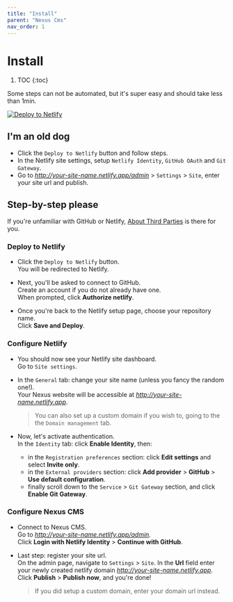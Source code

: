 ```yaml
---
title: "Install"
parent: "Nexus Cms"
nav_order: 1
---
```


# Install

1. TOC
   {:toc}

Some steps can not be automated, but it's super easy and should take less than 1min. 

<a target="_blank" href="https://app.netlify.com/start/deploy?repository=https://github.com/I-is-as-I-does/Nexus-CMS"><img src="https://www.netlify.com/img/deploy/button.svg" alt="Deploy to Netlify"></a>

## I'm an old dog

- Click the `Deploy to Netlify` button and follow steps.
- In the Netlify site settings, setup `Netlify Identity`, `GitHub OAuth` and `Git Gateway`.
- Go to *http://your-site-name.netlify.app/admin* > `Settings` > `Site`, enter your site url and publish.

## Step-by-step please

If you're unfamiliar with GitHub or Netlify, [About Third Parties](#about-third-parties) is there for you.

### Deploy to Netlify

- Click the `Deploy to Netlify` button.  
  You will be redirected to Netlify.

- Next, you'll be asked to connect to GitHub.   
  Create an account if you do not already have one.  
  When prompted, click **Authorize netlify**.

- Once you're back to the Netlify setup page, choose your repository name.  
  Click **Save and Deploy**.

### Configure Netlify

- You should now see your Netlify site dashboard.  
  Go to `Site settings`. 

- In the `General` tab: change your site name (unless you fancy the random one!).  
  Your Nexus website will be accessible at *http://your-site-name.netlify.app*.
  > You can also set up a custom domain if you wish to, going to the the `Domain management` tab.

- Now, let's activate authentication.  
  In the `Identity` tab: click **Enable Identity**, then:
  - in the `Registration preferences` section: click **Edit settings** and select **Invite only**.
  - in the `External providers` section: click **Add provider** > **GitHub** > **Use default configuration**.
  - finally scroll down to the `Service` > `Git Gateway` section, and click **Enable Git Gateway**.	

### Configure  Nexus CMS

- Connect to Nexus CMS.  
  Go to *http://your-site-name.netlify.app/admin*.  
  Click **Login with Netlify Identity** > **Continue with GitHub**.
  
- Last step: register your site url.  
  On the admin page, navigate to `Settings` > `Site`.
  In the **Url** field enter your newly created netlify domain *http://your-site-name.netlify.app*.  
  Click **Publish** > **Publish now**, and you're done!
  > If you did setup a custom domain, enter your domain url instead.